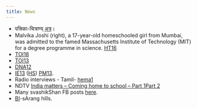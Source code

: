 ```yaml
---
title: News
---
```


- पत्त्रिका-चित्राण्य् [अत्र](https://photos.app.goo.gl/NDVdrtWCa2pZzRS79)।
- Malvika Joshi (right), a 17-year-old homeschooled girl from Mumbai, was admitted to the famed Massachusetts Institute of Technology (MIT) for a degree programme in science. [HT16](https://www.hindustantimes.com/mumbai-news/i-dislike-the-entire-schooling-system-says-mom-of-homeschooled-teenager-who-makes-it-to-mit/story-hM4iJW9O19ACfmpp4z6zCP.html)
- [TOI18](https://timesofindia.indiatimes.com/life-style/spotlight/homeschooling-as-a-way-of-life/articleshow/66265929.cms)
- [TOI13](https://timesofindia.indiatimes.com/life-style/relationships/parenting/Is-home-schooling-good-for-your-child/articleshow/24804617.cms)
- [DNA12](http://www.dnaindia.com/mumbai/report-homeschooling-school-s-out-learning-s-in-1753535)
- [IE13](http://www.indianexpress.com/news/learning-to-be-free/1117569/0) ([HS](http://homeschoolers.in/learning-to-be-free/)) [PM13](http://homeschoolers.in/a-class-apart/).
- Radio interviews - Tamil- [hema1](http://homeschoolers.in/homeschooling-at-chennai/)
- NDTV [India matters – Coming home to school – Part 1](http://www.ndtv.com/video/player/india-matters/india-matters-coming-home-to-school-part-i/216468)[Part 2](http://www.ndtv.com/video/player/india-matters/india-matters-coming-home-to-school-part-ii/216987)
- Many svashikShan FB posts [here](https://www.facebook.com/pg/swashikshan/posts/).
- [BI](https://www.thebetterindia.com/112174/sarang-hills-alternate-school-sustainable-living/)-sArang hills.


